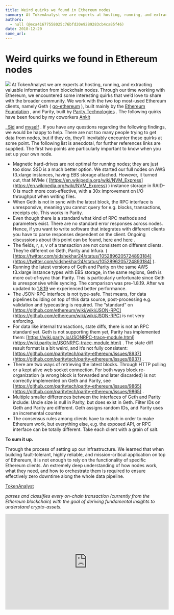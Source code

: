 ```yaml
---
title: Weird quirks we found in Ethereum nodes
summary: At TokenAnalyst we are experts at hosting, running, and extracting valuable information from blockchain nodes. Through our time working with Ethereum, we encountered some interesting quirks that we’d love to share with the broader community. We work with the two top most-used Ethereum clients, namely Geth ( go-ethereum ), built mainly by the Ethereum Foundation , and Parity, built by Parity Technologies . The following quirks have been found by my coworkers Ankit , Sid and myself . If you have a
authors:
  - null (@eca41677558025c76bfd20e9289283cb4ca85f46)
date: 2018-12-20
some_url: 
---
```


# Weird quirks we found in Ethereum nodes

![](https://api.beta.kauri.io:443/ipfs/QmdDSza1PPqfpKDRkKsMekYCzE8TeFLowEj71LPBCE3nBw)
At TokenAnalyst we are experts at hosting, running, and extracting valuable information from blockchain nodes. Through our time working with Ethereum, we encountered some interesting quirks that we’d love to share with the broader community. We work with the two top most-used Ethereum clients, namely Geth ( 
[go-ethereum](https://github.com/ethereum/go-ethereum)
 ), built mainly by the 
[Ethereum Foundation](https://www.ethereum.org/foundation)
 , and Parity, built by 
[Parity Technologies](https://www.parity.io/)
 .
The following quirks have been found by my coworkers 
[Ankit](https://twitter.com/ankitchiplunkar)
  
[, Sid](https://twitter.com/sidshekhar24)
 and 
[myself](https://twitter.com/madewithtea)
 . If you have any questions regarding the following findings, we would be happy to help. There are not too many people trying to get data from nodes, but if they do, they’ll inevitably encounter these quirks at some point. The following list is anecdotal, for further references links are supplied. The first two points are particularly important to know when you set up your own node.
 * Magnetic hard-drives are not optimal for running nodes; they are just too slow. SSD is a much better option. We started our full nodes on AWS t3.xlarge instances, having EBS storage attached. However, it turned out, that NVMe ( [https://en.wikipedia.org/wiki/NVM_Express](https://en.wikipedia.org/wiki/NVM_Express) ) instance storage in RAID-0 is much more cost-effective, with a 30x improvement on I/O throughput when writing files.
 * When Geth is not in sync with the latest block, the RPC interface is unresponsive, meaning you cannot query for e.g. blocks, transactions, receipts etc. This works in Parity.
 * Even though there is a standard what kind of RPC methods and parameters exist. There are no standard error responses across nodes. Hence, if you want to write software that integrates with different clients you have to parse responses dependent on the client. Ongoing discussions about this point can be found, [here](https://ethereum-magicians.org/t/eip-remote-procedure-call-specification/1537/21) and [here](https://github.com/ethereum/EIPs/pull/1474) .
 * The fields, r, s, v of a transaction are not consistent on different clients. They’re different on Geth, Parity and Infura. ( [https://twitter.com/sidshekhar24/status/1052896205724893184](https://twitter.com/sidshekhar24/status/1052896205724893184) ).
 * Running the latest versions of Geth and Parity on the same AWS t3.xlarge instance types with EBS storage, in the same regions, Geth is more out-of-sync than Parity. This is particularly unfortunate since Geth is unresponsive while syncing. The comparison was pre-1.8.19. After we updated to [1.8.19](https://github.com/ethereum/go-ethereum/releases/tag/v1.8.19) we experienced better performance.
 * The JSON-RPC interface is not type-safe. That means, for data pipelines building on top of this data source, post-processing e.g. validation and typecasting is required. The “standard” on [https://github.com/ethereum/wiki/wiki/JSON-RPC](https://github.com/ethereum/wiki/wiki/JSON-RPC) is not very enforcing.
 * For data like internal transactions, state diffs, there is not an RPC standard yet. Geth is not supporting them yet, Parity has implemented them: [https://wiki.parity.io/JSONRPC-trace-module.html](https://wiki.parity.io/JSONRPC-trace-module.html) . The state diff result format is a bit weird, and it’s not fully consistent: [https://github.com/paritytech/parity-ethereum/issues/8937](https://github.com/paritytech/parity-ethereum/issues/8937) .
 * There are two ways of retrieving the latest blocks. Through HTTP polling or a kept alive web socket connection. For both ways block re-organization (a wrong block is forwarded and later discarded) is not correctly implemented on Geth and Parity, see [https://github.com/paritytech/parity-ethereum/issues/9865](https://github.com/paritytech/parity-ethereum/issues/9865) .
 * Multiple smaller differences between the interfaces of Geth and Parity include: Uncle size is null in Parity, but does exist in Geth. Filter IDs on Geth and Parity are different. Geth assigns random IDs, and Parity uses an incremental counter.
 * The consensus rules among clients have to match in order to make Ethereum work, but everything else, e.g. the exposed API, or RPC interface can be totally different. Take each client with a grain of salt.
 
**To sum it up.**
 
Through the process of setting up our infrastructure. We learned that when building fault-tolerant, highly reliable, and mission-critical application on top of Ethereum, it is not enough to rely on the functionality of specific Ethereum clients. An extremely deep understanding of how nodes work, what they need, and how to orchestrate them is required to ensure effectively zero downtime along the whole data pipeline.
 
[TokenAnalyst](https://www.tokenanalyst.io/)
  
_parses and classifies every on-chain transaction (currently from the Ethereum blockchain) with the goal of deriving fundamental insights to understand crypto-assets._
 
<iframe allowfullscreen="" frameborder="0" height="300" scrolling="no" src="https://upscri.be/618d25" width="512"></iframe>